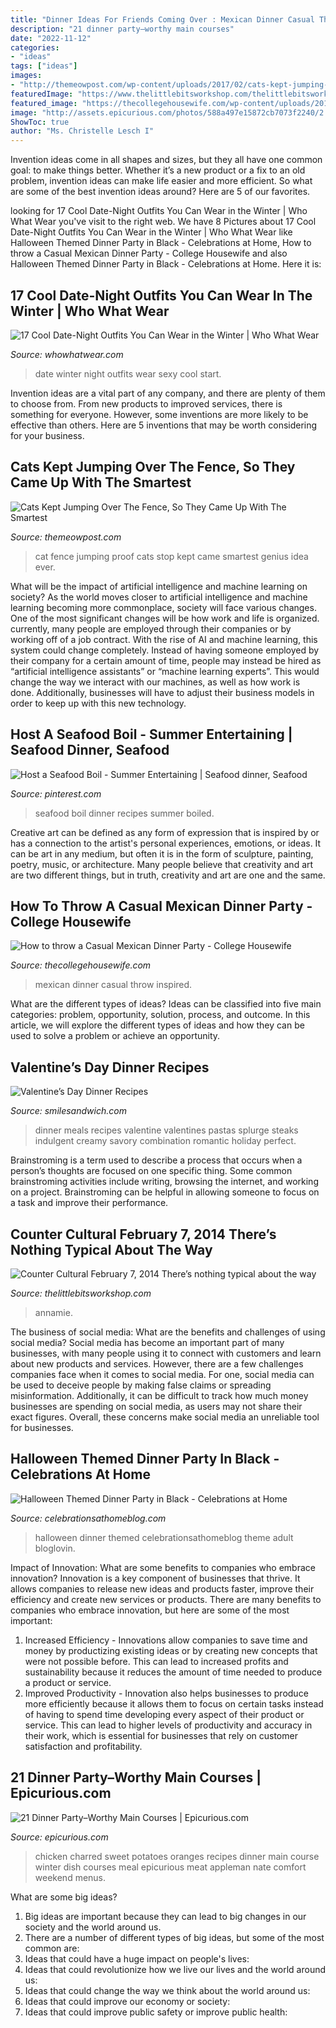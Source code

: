 ```yaml
---
title: "Dinner Ideas For Friends Coming Over : Mexican Dinner Casual Throw Inspired"
description: "21 dinner party–worthy main courses"
date: "2022-11-12"
categories:
- "ideas"
tags: ["ideas"]
images:
- "http://themeowpost.com/wp-content/uploads/2017/02/cats-kept-jumping-over-the-fence-so-they-came-up-with-the-smartest-idea-ever-this-is-genius.png"
featuredImage: "https://www.thelittlebitsworkshop.com/thelittlebitsworkshop.com/Resources/Archive_files/shapeimage_13.png"
featured_image: "https://thecollegehousewife.com/wp-content/uploads/2019/04/Inspired-Home-41.jpg"
image: "http://assets.epicurious.com/photos/588a497e15872cb7073f2240/2:1/w_1260%2Ch_630/charred-chicken-with-sweet-potatoes-and-oranges-BA-011917.jpg"
ShowToc: true
author: "Ms. Christelle Lesch I"
---
```



Invention ideas come in all shapes and sizes, but they all have one common goal: to make things better. Whether it’s a new product or a fix to an old problem, invention ideas can make life easier and more efficient. So what are some of the best invention ideas around? Here are 5 of our favorites.

	

		
looking for 17 Cool Date-Night Outfits You Can Wear in the Winter | Who What Wear you've visit to the right web. We have 8 Pictures about 17 Cool Date-Night Outfits You Can Wear in the Winter | Who What Wear like Halloween Themed Dinner Party in Black - Celebrations at Home, How to throw a Casual Mexican Dinner Party - College Housewife and also Halloween Themed Dinner Party in Black - Celebrations at Home. Here it is:
		
    
## 17 Cool Date-Night Outfits You Can Wear In The Winter | Who What Wear

<img loading=lazy src="https://cdn.cliqueinc.com/posts/243390/sexy-winter-date-night-ideas-243390-1512001946980-image.700x0c.jpg" onerror="this.onerror=null;this.src='https://tse2.mm.bing.net/th?id=OIP.YDA8JJYXyDb2jff7meM82gHaJ3&amp;pid=15.1';" alt="17 Cool Date-Night Outfits You Can Wear in the Winter | Who What Wear">

_Source: whowhatwear.com_

>date winter night outfits wear sexy cool start. 

	

Invention ideas are a vital part of any company, and there are plenty of them to choose from. From new products to improved services, there is something for everyone. However, some inventions are more likely to be effective than others. Here are 5 inventions that may be worth considering for your business.

    
## Cats Kept Jumping Over The Fence, So They Came Up With The Smartest

<img loading=lazy src="http://themeowpost.com/wp-content/uploads/2017/02/cats-kept-jumping-over-the-fence-so-they-came-up-with-the-smartest-idea-ever-this-is-genius.png" onerror="this.onerror=null;this.src='https://tse2.mm.bing.net/th?id=OIP.MRPG7dc76kR3ZRvOsHaxcAHaD4&amp;pid=15.1';" alt="Cats Kept Jumping Over The Fence, So They Came Up With The Smartest">

_Source: themeowpost.com_

>cat fence jumping proof cats stop kept came smartest genius idea ever. 

	

What will be the impact of artificial intelligence and machine learning on society?
As the world moves closer to artificial intelligence and machine learning becoming more commonplace, society will face various changes. One of the most significant changes will be how work and life is organized. currently, many people are employed through their companies or by working off of a job contract. With the rise of AI and machine learning, this system could change completely. Instead of having someone employed by their company for a certain amount of time, people may instead be hired as “artificial intelligence assistants” or “machine learning experts”. This would change the way we interact with our machines, as well as how work is done. Additionally, businesses will have to adjust their business models in order to keep up with this new technology.

    
## Host A Seafood Boil - Summer Entertaining | Seafood Dinner, Seafood

<img loading=lazy src="https://i.pinimg.com/736x/e8/0e/ab/e80eabe90b2a3e32a961e43a9037ebeb--crayfish-boil-party-seafood-boil-party.jpg" onerror="this.onerror=null;this.src='https://tse2.mm.bing.net/th?id=OIP.hlLS6umbPCxynTiKEOPWJwHaKF&amp;pid=15.1';" alt="Host a Seafood Boil - Summer Entertaining | Seafood dinner, Seafood">

_Source: pinterest.com_

>seafood boil dinner recipes summer boiled. 

	

Creative art can be defined as any form of expression that is inspired by or has a connection to the artist's personal experiences, emotions, or ideas. It can be art in any medium, but often it is in the form of sculpture, painting, poetry, music, or architecture. Many people believe that creativity and art are two different things, but in truth, creativity and art are one and the same.

    
## How To Throw A Casual Mexican Dinner Party - College Housewife

<img loading=lazy src="https://thecollegehousewife.com/wp-content/uploads/2019/04/Inspired-Home-41.jpg" onerror="this.onerror=null;this.src='https://tse4.mm.bing.net/th?id=OIP.wNl_mh7j1EkAFB0TYO7GLgHaLH&amp;pid=15.1';" alt="How to throw a Casual Mexican Dinner Party - College Housewife">

_Source: thecollegehousewife.com_

>mexican dinner casual throw inspired. 

	

What are the different types of ideas?
Ideas can be classified into five main categories: problem, opportunity, solution, process, and outcome. In this article, we will explore the different types of ideas and how they can be used to solve a problem or achieve an opportunity.

    
## Valentine’s Day Dinner Recipes

<img loading=lazy src="http://smilesandwich.com/wp-content/uploads/2017/02/Galentines-Day-Sharies-1-1024x898.jpg" onerror="this.onerror=null;this.src='https://tse4.mm.bing.net/th?id=OIP.PhZQ-oLPoQ8C2urqMnpFyAHaGf&amp;pid=15.1';" alt="Valentine’s Day Dinner Recipes">

_Source: smilesandwich.com_

>dinner meals recipes valentine valentines pastas splurge steaks indulgent creamy savory combination romantic holiday perfect. 

	

Brainstroming is a term used to describe a process that occurs when a person’s thoughts are focused on one specific thing. Some common brainstroming activities include writing, browsing the internet, and working on a project. Brainstroming can be helpful in allowing someone to focus on a task and improve their performance.

    
## Counter Cultural February 7, 2014 There’s Nothing Typical About The Way

<img loading=lazy src="https://www.thelittlebitsworkshop.com/thelittlebitsworkshop.com/Resources/Archive_files/shapeimage_13.png" onerror="this.onerror=null;this.src='https://tse2.mm.bing.net/th?id=OIP.ov6MYvazcU-FePXBYuvCYwAAAA&amp;pid=15.1';" alt="Counter Cultural February 7, 2014 There’s nothing typical about the way">

_Source: thelittlebitsworkshop.com_

>annamie. 

	

The business of social media: What are the benefits and challenges of using social media?
Social media has become an important part of many businesses, with many people using it to connect with customers and learn about new products and services. However, there are a few challenges companies face when it comes to social media. For one, social media can be used to deceive people by making false claims or spreading misinformation. Additionally, it can be difficult to track how much money businesses are spending on social media, as users may not share their exact figures. Overall, these concerns make social media an unreliable tool for businesses.

    
## Halloween Themed Dinner Party In Black - Celebrations At Home

<img loading=lazy src="http://celebrationsathomeblog.com/wp-content/uploads/2017/09/halloween-dinner-party.jpg" onerror="this.onerror=null;this.src='https://tse3.mm.bing.net/th?id=OIP.3uYt2VeItEFYMznRzHHVggHaLH&amp;pid=15.1';" alt="Halloween Themed Dinner Party in Black - Celebrations at Home">

_Source: celebrationsathomeblog.com_

>halloween dinner themed celebrationsathomeblog theme adult bloglovin. 

	

Impact of Innovation: What are some benefits to companies who embrace innovation?
Innovation is a key component of businesses that thrive. It allows companies to release new ideas and products faster, improve their efficiency and create new services or products. There are many benefits to companies who embrace innovation, but here are some of the most important: 
1. Increased Efficiency - Innovations allow companies to save time and money by productizing existing ideas or by creating new concepts that were not possible before. This can lead to increased profits and sustainability because it reduces the amount of time needed to produce a product or service. 
2. Improved Productivity - Innovation also helps businesses to produce more efficiently because it allows them to focus on certain tasks instead of having to spend time developing every aspect of their product or service. This can lead to higher levels of productivity and accuracy in their work, which is essential for businesses that rely on customer satisfaction and profitability.

    
## 21 Dinner Party–Worthy Main Courses | Epicurious.com

<img loading=lazy src="http://assets.epicurious.com/photos/588a497e15872cb7073f2240/2:1/w_1260%2Ch_630/charred-chicken-with-sweet-potatoes-and-oranges-BA-011917.jpg" onerror="this.onerror=null;this.src='https://tse1.mm.bing.net/th?id=OIP.rLkBjkkkf9YyE-dXoL5dMQHaDt&amp;pid=15.1';" alt="21 Dinner Party–Worthy Main Courses | Epicurious.com">

_Source: epicurious.com_

>chicken charred sweet potatoes oranges recipes dinner main course winter dish courses meal epicurious meat appleman nate comfort weekend menus. 

	

What are some big ideas?
1. Big ideas are important because they can lead to big changes in our society and the world around us.
2. There are a number of different types of big ideas, but some of the most common are: 
3. Ideas that could have a huge impact on people's lives: 
4. Ideas that could revolutionize how we live our lives and the world around us: 
5. Ideas that could change the way we think about the world around us: 
6. Ideas that could improve our economy or society: 
7. Ideas that could improve public safety or improve public health: 


